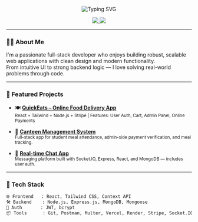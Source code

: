 <p align="center">
  <img src="https://readme-typing-svg.herokuapp.com?font=Fira+Code&weight=500&size=28&pause=1000&center=true&vCenter=true&width=600&lines=Hi+%F0%9F%91%8B+I'm+Bibhu+Ranjan+Mohanty;MERN+Stack+Developer;Full+Stack+Web+Developer;BCA+Graduate;I+build+real-world+web+apps" alt="Typing SVG" />
</p>

<p align="center">
  <a href="https://linkedin.com/in/bibhu-ranjan-mohanty" target="_blank">
    <img src="https://img.shields.io/badge/LinkedIn-Bibhu%20Ranjan%20Mohanty-blue?style=for-the-badge&logo=linkedin" />
  </a>
  <a href="https://github.com/bibhu-git" target="_blank">
    <img src="https://img.shields.io/badge/GitHub-bibhu--git-black?style=for-the-badge&logo=github" />
  </a>
</p>

---

### 👨‍💻 About Me

I'm a passionate full-stack developer who enjoys building robust, scalable web applications with clean design and modern functionality.  
From intuitive UI to strong backend logic — I love solving real-world problems through code.

---

### 🚀 Featured Projects

- 🍽️ [**QuickEats – Online Food Delivery App**](https://github.com/bibhu-git/quickEats)  
  <sub>React + Tailwind + Node.js + Stripe | Features: User Auth, Cart, Admin Panel, Online Payments</sub>

- 🏫 [**Canteen Management System**](https://github.com/bibhu-git/canteen-frontend)  
  <sub>Full-stack app for student meal attendance, admin-side payment verification, and meal tracking.</sub>

- 💬 [**Real-time Chat App**](https://github.com/bibhu-git/realtime-chat-app)  
  <sub>Messaging platform built with Socket.IO, Express, React, and MongoDB — includes user auth.</sub>

---

### 💼 Tech Stack

```bash
🌐 Frontend   : React, Tailwind CSS, Context API  
🛠️ Backend    : Node.js, Express.js, MongoDB, Mongoose  
🔐 Auth       : JWT, bcrypt  
📦 Tools      : Git, Postman, Multer, Vercel, Render, Stripe, Socket.IO
